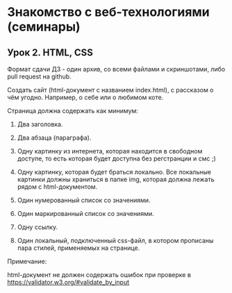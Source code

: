 # Знакомство с веб-технологиями (семинары)

## Урок 2. HTML, CSS

Формат сдачи ДЗ - один архив, со всеми файлами и скриншотами, либо pull request на github.

Создать сайт (html-документ с названием index.html), с рассказом о чём угодно. Например, о себе или о любимом коте.

Страница должна содержать как минимум:

1. Два заголовка.

2. Два абзаца (параграфа).

3. Одну картинку из интернета, которая находится в свободном доступе, то есть которая будет доступна без регстранции и смс ;)

4. Одну картинку, которая будет браться локально. Все локальные картинки должны храниться в папке img, которая должна лежать рядом с html-документом.

5. Один нумерованный список со значениями.

6. Один маркированный список со значениями.

7. Одну ссылку.

8. Один локальный, подключенный css-файл, в котором прописаны пара стилей, применяемых на странице.

Примечание:

html-документ не должен содержать ошибок при проверке в https://validator.w3.org/#validate_by_input
